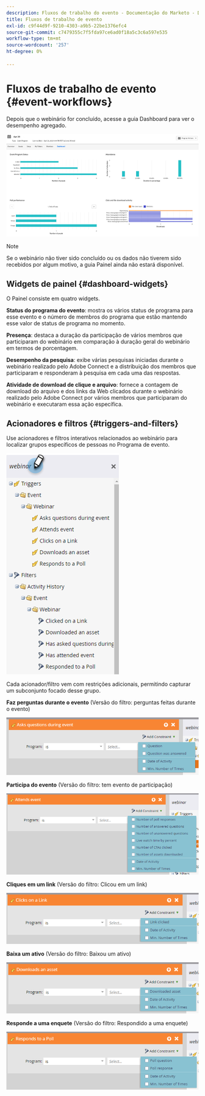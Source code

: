 ```yaml
---
description: Fluxos de trabalho do evento - Documentação do Marketo - Documentação do produto
title: Fluxos de trabalho de evento
exl-id: c9f44d9f-9210-4303-a9b5-22be1376efc4
source-git-commit: c7479355c7f5fda97ce6ad0f18a5c3c6a597e535
workflow-type: tm+mt
source-wordcount: '257'
ht-degree: 0%

---
```


# Fluxos de trabalho de evento {#event-workflows}

Depois que o webinário for concluído, acesse a guia Dashboard para ver o desempenho agregado.

![](assets/event-workflows-1.png)

>[!NOTE]
>
>Se o webinário não tiver sido concluído ou os dados não tiverem sido recebidos por algum motivo, a guia Painel ainda não estará disponível.

## Widgets de painel {#dashboard-widgets}

O Painel consiste em quatro widgets.

**Status do programa do evento**: mostra os vários status de programa para esse evento e o número de membros do programa que estão mantendo esse valor de status de programa no momento.

**Presença**: destaca a duração da participação de vários membros que participaram do webinário em comparação à duração geral do webinário em termos de porcentagem.

**Desempenho da pesquisa**: exibe várias pesquisas iniciadas durante o webinário realizado pelo Adobe Connect e a distribuição dos membros que participaram e responderam à pesquisa em cada uma das respostas.

**Atividade de download de clique e arquivo**: fornece a contagem de download do arquivo e dos links da Web clicados durante o webinário realizado pelo Adobe Connect por vários membros que participaram do webinário e executaram essa ação específica.

## Acionadores e filtros {#triggers-and-filters}

Use acionadores e filtros interativos relacionados ao webinário para localizar grupos específicos de pessoas no Programa de evento.

![](assets/event-workflows-2.png)

Cada acionador/filtro vem com restrições adicionais, permitindo capturar um subconjunto focado desse grupo.

**Faz perguntas durante o evento** (Versão do filtro: perguntas feitas durante o evento)

![](assets/event-workflows-3.png)

**Participa do evento** (Versão do filtro: tem evento de participação)

![](assets/event-workflows-4.png)

**Cliques em um link** (Versão do filtro: Clicou em um link)

![](assets/event-workflows-5.png)

**Baixa um ativo** (Versão do filtro: Baixou um ativo)

![](assets/event-workflows-6.png)

**Responde a uma enquete** (Versão do filtro: Respondido a uma enquete)

![](assets/event-workflows-7.png)
